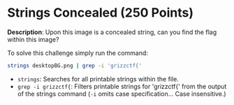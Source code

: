 # Strings Concealed (250 Points)
**Description**: Upon this image is a concealed string, can you find the flag within this image?



To solve this challenge simply run the command:

```bash
strings desktopBG.png | grep -i 'grizzctf{'
```
- `strings`: Searches for all printable strings within the file.
- `grep -i grizzctf{`: Filters printable strings for 'grizzctf{' from the output of the strings command (`-i` omits case specification... Case insensitive.)